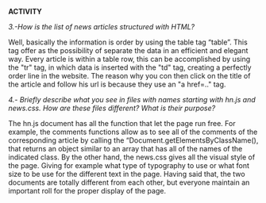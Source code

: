 **ACTIVITY**

*3.-How is the list of news articles structured with HTML?*

Well, basically the information is order by using the table tag “table”. This tag offer as the possibility of separate the data in an efficient and elegant way. Every article is within a table row, this can be accomplished by using the "tr" tag, in which data is inserted with the "td" tag, creating a perfectly order line in the website. The reason why you con then click on the title of the article and follow his url is because they use an "a href=.." tag.

*4.- Briefly describe what you see in files with names starting with hn.js and news.css. How are
these files different? What is their purpose?*

The hn.js document has all the function that let the page run free. For example, the comments functions allow as to see all of the comments of the corresponding article by calling the “Document.getElementsByClassName(), that returns an object similar to an array that has all of the names of the indicated class. 
By the other hand, the news.css gives all the visual style of the page. Giving for example what type of typography to use or what font size to be use for the different text in the page.
Having said that, the two documents are totally different from each other, but everyone maintain an important roll for the proper display of the page. 
